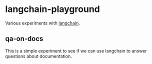 # langchain-playground

Various experiments with [langchain](https://github.com/hwchase17/langchain).

## qa-on-docs

This is a simple experiment to see if we can use langchain to answer questions about documentation.

